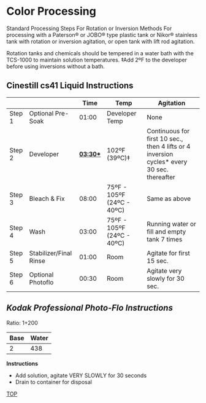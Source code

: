 # Color Processing

Standard Processing Steps For Rotation or Inversion Methods For processing with a Paterson® or JOBO® type plastic tank or Nikor® stainless tank with rotation or inversion agitation, or open tank with lift rod agitation.

Rotation tanks and chemicals should be tempered in a water bath
with the TCS-1000 to maintain solution temperatures. ‡Add 2ºF to the developer before using inversions without a bath.

## Cinestill cs41 Liquid Instructions

|        |                        | Time  | Temp           | Agitation |
|--------|------------------------|-------|----------------|-----------|
| Step 1 | Optional Pre-Soak      | 01:00 | Developer Temp | None      |
| Step 2 | Developer              | **[03:30*](../by_chemistry/CINESTILL_CS41.md)** | 102ºF (39ºC)‡  | Continuous for first 10 sec., then 4 lifts or 4 inversion cycles* every 30 sec. thereafter |
| Step 3 | Bleach & Fix           | 08:00 | 75ºF - 105ºF (24ºC - 40ºC) | Same as above |
| Step 4 | Wash                   | 03:00 | 75ºF - 105ºF (24ºC - 40ºC) | Running water or fill and empty tank 7 times |
| Step 5 | Stabilizer/Final Rinse | 01:00 | Room           | Agitate for first 15 sec. |
| Step 6 | Optional Photoflo      | 00:30 | Room           | Agitate very slowly for 30 sec. |

## *Kodak Professional Photo-Flo Instructions*

Ratio: 1+200

| Base  | Water |
|-------|-------|
|  2    |  438  |

**Instructions**

- Add solution, agitate VERY SLOWLY for 30 seconds
- Drain to container for disposal

[TOP](#color-processing)
